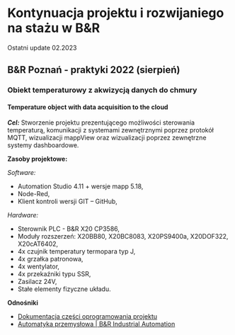 # Kontynuacja projektu i rozwijaniego na stażu w B&R
Ostatni update 02.2023
## B&R Poznań - praktyki 2022 (sierpień)
### Obiekt temperaturowy z akwizycją danych do chmury
#### Temperature object with data acquisition to the cloud
***Cel:*** Stworzenie projektu prezentującego możliwości sterowania temperaturą, komunikacji z systemami zewnętrznymi poprzez protokół MQTT, wizualizacji mappView oraz wizualizacji poprzez zewnętrzne systemy dashboardowe.

**Zasoby projektowe:**

*Software:*
* Automation Studio 4.11 + wersje mapp 5.18,
* Node-Red,
* Klient kontroli wersji GIT – GitHub,

*Hardware:*
* Sterownik PLC - B&R X20 CP3586,
* Moduły rozszerzeń: X20BB80, X20BC8083, X20PS9400a, X20DOF322,	X20cAT6402,
* 4x czujnik temperatury termopara typ J,
* 4x grzałka patronowa,
* 4x wentylator,
* 4x przekaźniki typu SSR,
* Zasilacz 24V,
* Stałe elementy fizyczne układu.

**Odnośniki**

* [Dokumentacja części oprogramowania projektu](https://github.com/mgmike1011/Projekt_BuR/blob/main/Obiekt%20temperaturowy%20z%20akwizycj%C4%85%20danych%20do%20chmury.pdf)
* [Automatyka przemysłowa | B&R Industrial Automation](https://www.br-automation.com/pl/)
